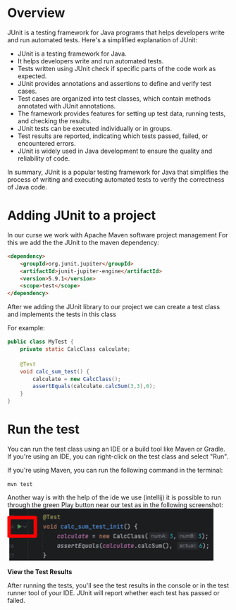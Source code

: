 # Overview
JUnit is a testing framework for Java programs that helps developers write and run automated tests. Here's a simplified explanation of JUnit:

- JUnit is a testing framework for Java.
- It helps developers write and run automated tests.
- Tests written using JUnit check if specific parts of the code work as expected.
- JUnit provides annotations and assertions to define and verify test cases.
- Test cases are organized into test classes, which contain methods annotated with JUnit annotations.
- The framework provides features for setting up test data, running tests, and checking the results.
- JUnit tests can be executed individually or in groups.
- Test results are reported, indicating which tests passed, failed, or encountered errors.
- JUnit is widely used in Java development to ensure the quality and reliability of code.

In summary, JUnit is a popular testing framework for Java that simplifies the process of writing and executing automated tests to verify the correctness of Java code.
# Adding JUnit to a project
In our curse we work with Apache Maven software project management
For this we add the the JUnit to the maven dependency:
```html
<dependency>
    <groupId>org.junit.jupiter</groupId>
    <artifactId>junit-jupiter-engine</artifactId>
    <version>5.9.1</version>
    <scope>test</scope>
</dependency>
```
After we adding the JUnit library to our project we can create a test class and implements the tests in this class

For example:
```java
public class MyTest {
    private static CalcClass calculate;

    @Test
    void calc_sum_test() {
        calculate = new CalcClass();
        assertEquals(calculate.calcSum(3,3),6);
    }
}
```
# Run the test
You can run the test class using an IDE or a build tool like Maven or Gradle. 
If you're using an IDE, you can right-click on the test class and select "Run". 

If you're using Maven, you can run the following command in the terminal:

`mvn test`


Another way is with the help of the ide we use (intellij) it is possible to run through the green Play button near our test as in the following screenshot:
![.guides/img/image1](./image1.png)

**View the Test Results**

After running the tests, you'll see the test results in the console or in the test runner tool of your IDE. JUnit will report whether each test has passed or failed.

